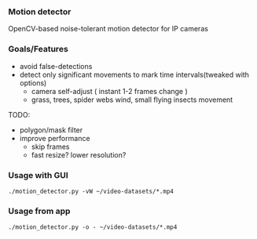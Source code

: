 ### Motion detector

OpenCV-based noise-tolerant motion detector for IP cameras

### Goals/Features
- avoid false-detections
- detect only significant movements to mark time intervals(tweaked with options)
  - camera self-adjust ( instant 1-2 frames change )
  - grass, trees, spider webs wind, small flying insects movement

TODO:
  - polygon/mask filter
  - improve performance
    - skip frames
    - fast resize? lower resolution?

### Usage with GUI

    ./motion_detector.py -vW ~/video-datasets/*.mp4      

### Usage from app

    ./motion_detector.py -o - ~/video-datasets/*.mp4      


